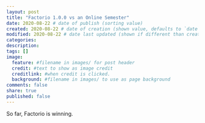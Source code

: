 ```yaml
---
layout: post
title: "Factorio 1.0.0 vs an Online Semester"
date: 2020-08-22 # date of publish (sorting value)
created: 2020-08-22 # date of creation (shown value, defaults to `date`)
modified: 2020-08-22 # date last updated (shown if different than created)
categories:
description:
tags: []
image:
  feature: #filename in images/ for post header
  credit: #text to show as image credit
  creditlink: #when credit is clicked.
  background: #filename in images/ to use as page background
comments: false
share: true
published: false
---
```


So far, Factorio is winning.
